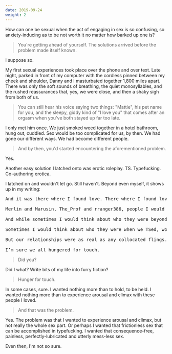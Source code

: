 ```yaml
---
date: 2019-09-24
weight: 2
---
```


How can one be sexual when the act of engaging in sex is so confusing, so anxiety-inducing as to be not worth it no matter how barked up one is?

> You're getting ahead of yourself. The solutions arrived before the problem made itself known.

I suppose so.

My first sexual experiences took place over the phone and over text. Late night, parked in front of my computer with the cordless pinned between my cheek and shoulder, Danny and I masturbated together 1,800 miles apart. There was only the soft sounds of breathing, the quiet monosyllables, and the rushed reassurances that, yes, we were close, and then a shaky sigh from both of us.

> You can still hear his voice saying two things: "Mattie", his pet name for you, and the sleepy, giddy kind of "I love you" that comes after an orgasm when you've both stayed up far too late.

I only met him once. We just smoked weed together in a hotel bathroom, hung out, cuddled. Sex would be too complicated for us, by then. We had gone our different ways. We had become different people.

> And by then, you'd started encountering the aforementioned problem.

Yes.

Another easy solution I latched onto was erotic roleplay. TS. Typefucking. Co-authoring erotica.

I latched on and wouldn't let go. Still haven't. Beyond even myself, it shows up in my writing:

<pre class="verse">And it was there where I found love. There where I found love and lust and romance and flings. I dated. I TSed (we were, of course, too cool to use so vulgar a word as ‘cyber’). I set up relationships for characters in our games, and I set up relationships that transcended that, two hearts touching through only those white words on a black screen.

Merlin and Marusin, The_Prof and rranger386, people I would dream about and likely never meet. We were all young. We were in love with each other in our own little worlds, serially and in parallel.

And while sometimes I would think about who they were beyond the screen, it was rarely for long. I was in love with Merlin the fighter who hated magic. I was in love with The_Prof the student who desperately wanted to be a professor when he grew up, and didn’t care which subject.

Sometimes I would think about who they were when we TSed, would wonder what it would be like to have their paw instead of my own around my erection, but never for long. It was easier. It was safer to not bother with it.

But our relationships were as real as any collocated flings. More so, we told ourselves, for the purity of essence that came with no flesh to get in the way.

I’m sure we all hungered for touch.</pre>

> Did you?

Did I what? Write bits of my life into furry fiction?

> Hunger for touch.

In some cases, sure. I wanted nothing more than to hold, to be held. I wanted nothing more than to experience arousal and climax with these people I loved.

> And that was the problem.

Yes. The problem was that I wanted to experience arousal and climax, but not really the whole sex part. Or perhaps I wanted that frictionless sex that can be accomplished in typefucking. I wanted that consequence-free, painless, perfectly-lubricated and utterly mess-less sex.

Even then, I'm not so sure.

